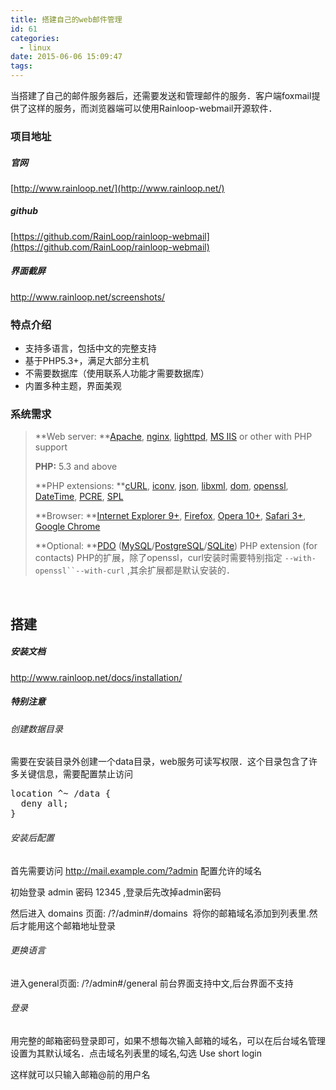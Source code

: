 ```yaml
---
title: 搭建自己的web邮件管理
id: 61
categories:
  - linux
date: 2015-06-06 15:09:47
tags:
---
```


当搭建了自己的邮件服务器后，还需要发送和管理邮件的服务．客户端foxmail提供了这样的服务，而浏览器端可以使用Rainloop-webmail开源软件．

### 项目地址

##### 官网

[http://www.rainloop.net/](http://www.rainloop.net/)

##### github

[https://github.com/RainLoop/rainloop-webmail](https://github.com/RainLoop/rainloop-webmail)

##### 界面截屏

http://www.rainloop.net/screenshots/

### 特点介绍

*   支持多语言，包括中文的完整支持
*   基于PHP5.3+，满足大部分主机
*   不需要数据库（使用联系人功能才需要数据库）
*   内置多种主题，界面美观

### 系统需求

> **Web server: **[Apache](http://httpd.apache.org/), [nginx](http://nginx.org/), [lighttpd](http://www.lighttpd.net/), [MS IIS](http://www.iis.net/) or other with PHP support> 
> 
> **PHP:** 5.3 and above> 
> 
> **PHP extensions: **[cURL](http://php.net/manual/en/book.curl.php), [iconv](http://php.net/manual/en/book.iconv.php), [json](http://php.net/manual/en/book.json.php), [libxml](http://php.net/manual/en/book.libxml.php), [dom](http://php.net/manual/en/book.dom.php), [openssl](http://php.net/manual/en/book.openssl.php), [DateTime](http://php.net/manual/en/book.datetime.php), [PCRE](http://php.net/manual/en/book.pcre.php), [SPL](http://php.net/manual/en/book.spl.php)> 
> 
> **Browser: **[Internet Explorer 9+](http://windows.microsoft.com/en-US/internet-explorer/download-ie), [Firefox](http://www.mozilla-europe.org/), [Opera 10+](http://www.opera.com/), [Safari 3+](http://www.apple.com/safari/), [Google Chrome](http://www.google.com/chrome/)> 
> 
> **Optional: **[PDO](http://php.net/manual/en/book.pdo.php) ([MySQL](http://php.net/manual/en/ref.pdo-mysql.php)/[PostgreSQL](http://php.net/manual/en/ref.pdo-pgsql.php)/[SQLite](http://php.net/manual/en/ref.pdo-sqlite.php)) PHP extension (for contacts)
PHP的扩展，除了openssl，curl安装时需要特别指定 `--with-openssl``--with-curl` ,其余扩展都是默认安装的．

&nbsp;

## 搭建

##### 安装文档

http://www.rainloop.net/docs/installation/

##### 特别注意

###### 创建数据目录

需要在安装目录外创建一个data目录，web服务可读写权限．这个目录包含了许多关键信息，需要配置禁止访问
<pre>location ^~ /data {
  deny all;
}</pre>

###### 安装后配置

首先需要访问 http://mail.example.com/?admin 配置允许的域名

初始登录 admin 密码 12345 ,登录后先改掉admin密码

然后进入 domains 页面: /?/admin#/domains  将你的邮箱域名添加到列表里.然后才能用这个邮箱地址登录

###### 更换语言

进入general页面: /?/admin#/general 前台界面支持中文,后台界面不支持

###### 登录

用完整的邮箱密码登录即可，如果不想每次输入邮箱的域名，可以在后台域名管理设置为其默认域名．点击域名列表里的域名,勾选 Use short login

这样就可以只输入邮箱@前的用户名